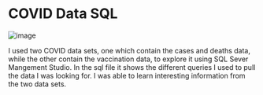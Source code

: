 # COVID Data SQL

![image](https://user-images.githubusercontent.com/60836219/161408189-9f302208-dead-451d-b023-f37c303fdfa3.png)

I used two COVID data sets, one which contain the cases and deaths data, while the other contain the vaccination data, to explore it using SQL Sever Mangement Studio. In the sql file it shows the different queries I used to pull the data I was looking for. I was able to learn interesting information from the two data sets.
